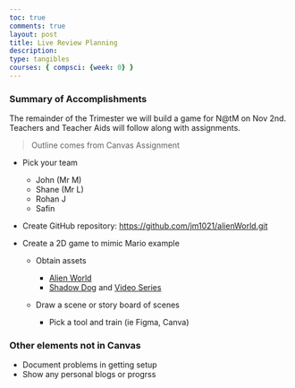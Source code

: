 ```yaml
---
toc: true
comments: true
layout: post
title: Live Review Planning
description: 
type: tangibles
courses: { compsci: {week: 0} }
---
```


### Summary of Accomplishments

The remainder of the Trimester we will build a game for N@tM on Nov 2nd.  Teachers and Teacher Aids will follow along with assignments.

> Outline comes from Canvas Assignment

- Pick your team
  - John (Mr M)
  - Shane (Mr L)
  - Rohan J
  - Safin

- Create GitHub repository: https://github.com/jm1021/alienWorld.git

- Create a 2D game to mimic Mario example

  - Obtain assets
    - [Alien World]({{site.baseurl}}/images/alien_planet.jpg)
    - [Shadow Dog]({{site.baseurl}}/images/shadow_dog.png) and [Video Series](https://youtu.be/GFO_txvwK_c?t=14)

  - Draw a scene or story board of scenes
    - Pick a tool and train (ie Figma, Canva)

### Other elements not in Canvas

- Document problems in getting setup
- Show any personal blogs or progrss
